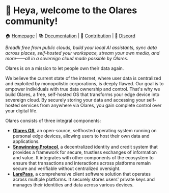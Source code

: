  
# 👋 Heya, welcome to the Olares community!

🏠 [Homepage](https://www.olares.xyz/) | 📚 [Documentation](https://docs.olares.xyz) | 🙋‍ [Contribution](https://docs.olares.xyz/developer/contribute/terminus-os.html) | 🙌 [Discord](https://discord.com/invite/BzfqrgQPDK)

*Breadk free from public clouds, build your local AI assistants, sync data across places, self-hosted your workspace, stream your own media, and more——all in a sovereign cloud made possible by Olares.*

Olares is on a mission to let people own their data again.

We believe the current state of the internet, where user data is centralized and exploited by monopolistic corporations, is deeply flawed. Our goal is to empower individuals with true data ownership and control. That's why we build Olares, a free, self-hosted OS that transforms your edge device into sovereign cloud. By securely storing your data and accessing your self-hosted services from anywhere via Olares, you gain complete control over your digital life.

Olares consists of three integral components:

- [**Olares OS**](https://github.com/beclab/olares), an open-source, selfhosted operating system running on personal edge devices, allowing users to host their own data and applications.
- [**Snowinning Protocol**](https://docs.snowinning.com/protocol/overview.html), a decentralized identity and credit system that provides a framework for secure, trustless exchanges of information and value. It integrates with other components of the ecosystem to ensure that transactions and interactions across platforms remain secure and verifiable without centralized oversight.
- [**LarePass**](https://github.com/beclab/larepass), a comprehensive client software solution that operates across multiple platforms. It securely stores users' private keys and manages their identities and data across various devices.




